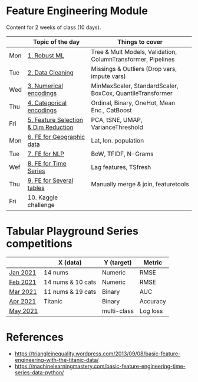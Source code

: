 # Feature Engineering Module

Content for 2 weeks of class (10 days).

|     | Topic of the day                                       | Things to cover                         
|-----|--------------------------------------------------------|--------------------------------------------------------------|
| Mon | [1. Robust ML](./01.%20Robust%20ML)                    | Tree & Mult Models, Validation, ColumnTransformer, Pipelines |
| Tue | [2. Data Cleaning](./02.%20Data%20Cleaning)            | Missings & Outliers (Drop vars, impute vars)                 |
| Wed | [3. Numerical encodings](./03.%20Numerical%20Enc)      | MinMaxScaler, StandardScaler, BoxCox, QuantileTransformer    | 
| Thu | [4. Categorical encodings](./04.%20Categorical%20Enc)  | Ordinal, Binary, OneHot, Mean Enc., CatBoost                 |
| Fri | [5. Feature Selection & Dim Reduction](./05.%20FeatSel%20%26%20DimRed) | PCA, tSNE, UMAP, VarianceThreshold           |
| Mon | [6. FE for Geographic data](./06.%20Geoposition%20Enc) | Lat, lon. population                                         |
| Tue | [7. FE for NLP](./07.%20Text%20Enc)                    | BoW, TFIDF, N-Grams                                          |
| Wef | [8. FE for Time Series](./08.%20Date%20Enc)            | Lag features, TSfresh                                        |
| Thu | [9. FE for Several tables](./09.%20Combine%20tables)   | Manually merge & join, featuretools                          |
| Fri | 10. Kaggle challenge                                   |                                                              |


# Tabular Playground Series competitions

|                                                                         | X (data)          | Y (target)  | Metric   |
|-------------------------------------------------------------------------|-------------------|-------------|----------|
| [Jan 2021](https://www.kaggle.com/c/tabular-playground-series-jan-2021) | 14 nums           | Numeric     | RMSE     |
| [Feb 2021](https://www.kaggle.com/c/tabular-playground-series-feb-2021) | 14 nums & 10 cats | Numeric     | RMSE     |
| [Mar 2021](https://www.kaggle.com/c/tabular-playground-series-mar-2021) | 11 nums & 19 cats | Binary      | AUC      |
| [Apr 2021](https://www.kaggle.com/c/tabular-playground-series-apr-2021) | Titanic           | Binary      | Accuracy |
| [May 2021](https://www.kaggle.com/c/tabular-playground-series-may-2021) |                   | multi-class | Log loss |

# References

- https://triangleinequality.wordpress.com/2013/09/08/basic-feature-engineering-with-the-titanic-data/
- https://machinelearningmastery.com/basic-feature-engineering-time-series-data-python/